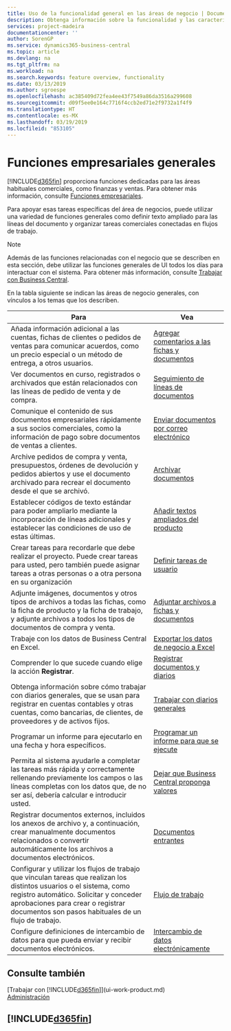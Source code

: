 ```yaml
---
title: Uso de la funcionalidad general en las áreas de negocio | Documentos de Microsoft
description: Obtenga información sobre la funcionalidad y las características que se usan en varias áreas de negocio en Business Central.
services: project-madeira
documentationcenter: ''
author: SorenGP
ms.service: dynamics365-business-central
ms.topic: article
ms.devlang: na
ms.tgt_pltfrm: na
ms.workload: na
ms.search.keywords: feature overview, functionality
ms.date: 03/13/2019
ms.author: sgroespe
ms.openlocfilehash: ac385409d72fea4ee43f7549a86da3516a299608
ms.sourcegitcommit: d09f5ee0e164c7716f4ccb2ed71e2f9732a1f4f9
ms.translationtype: HT
ms.contentlocale: es-MX
ms.lasthandoff: 03/19/2019
ms.locfileid: "853105"
---
```

# <a name="general-business-functionality"></a>Funciones empresariales generales
[!INCLUDE[d365fin](includes/d365fin_md.md)] proporciona funciones dedicadas para las áreas habituales comerciales, como finanzas y ventas. Para obtener más información, consulte [Funciones empresariales](across-business-functionality.md).

Para apoyar esas tareas específicas del área de negocios, puede utilizar una variedad de funciones generales como definir texto ampliado para las líneas del documento y organizar tareas comerciales conectadas en flujos de trabajo.

> [!NOTE]
> Además de las funciones relacionadas con el negocio que se describen en esta sección, debe utilizar las funciones generales de UI todos los días para interactuar con el sistema. Para obtener más información, consulte [Trabajar con Business Central](ui-work-product.md).

En la tabla siguiente se indican las áreas de negocio generales, con vínculos a los temas que los describen.

| Para | Vea |
| --- | --- |
|Añada información adicional a las cuentas, fichas de clientes o pedidos de ventas para comunicar acuerdos, como un precio especial o un método de entrega, a otros usuarios.|[Agregar comentarios a las fichas y documentos](across-how-use-comments.md)|
|Ver documentos en curso, registrados o archivados que están relacionados con las líneas de pedido de venta y de compra.|[Seguimiento de líneas de documentos](across-how-to-track-document-lines.md)|
| Comunique el contenido de sus documentos empresariales rápidamente a sus socios comerciales, como la información de pago sobre documentos de ventas a clientes. |[Enviar documentos por correo electrónico](ui-how-send-documents-email.md) |
|Archive pedidos de compra y venta, presupuestos, órdenes de devolución y pedidos abiertos y use el documento archivado para recrear el documento desde el que se archivó.|[Archivar documentos](across-how-to-archive-documents.md)|
| Establecer códigos de texto estándar para poder ampliarlo mediante la incorporación de líneas adicionales y establecer las condiciones de uso de estas últimas. |[Añadir textos ampliados del producto](ui-how-define-ext-text.md) |
|Crear tareas para recordarle que debe realizar el proyecto. Puede crear tareas para usted, pero también puede asignar tareas a otras personas o a otra persona en su organización|[Definir tareas de usuario](across-user-tasks.md)|
|Adjunte imágenes, documentos y otros tipos de archivos a todas las fichas, como la ficha de producto y la ficha de trabajo, y adjunte archivos a todos los tipos de documentos de compra y venta.|[Adjuntar archivos a fichas y documentos](across-attach-document-master-data.md)|
|Trabaje con los datos de Business Central en Excel.|[Exportar los datos de negocio a Excel](about-export-data.md)|
|Comprender lo que sucede cuando elige la acción **Registrar**.|[Registrar documentos y diarios](ui-post-documents-journals.md)|
|Obtenga información sobre cómo trabajar con diarios generales, que se usan para registrar en cuentas contables y otras cuentas, como bancarias, de clientes, de proveedores y de activos fijos. |[Trabajar con diarios generales](ui-work-general-journals.md) |
| Programar un informe para ejecutarlo en una fecha y hora específicos. |[Programar un informe para que se ejecute](ui-work-report.md#ScheduleReport) |
|Permita al sistema ayudarle a completar las tareas más rápida y correctamente rellenando previamente los campos o las líneas completas con los datos que, de no ser así, debería calcular e introducir usted.|[Dejar que Business Central proponga valores](ui-let-system-suggest-values.md)|
|Registrar documentos externos, incluidos los anexos de archivo y, a continuación, crear manualmente documentos relacionados o convertir automáticamente los archivos a documentos electrónicos.|[Documentos entrantes](across-income-documents.md)|
|Configurar y utilizar los flujos de trabajo que vinculan tareas que realizan los distintos usuarios o el sistema, como registro automático. Solicitar y conceder aprobaciones para crear o registrar documentos son pasos habituales de un flujo de trabajo.|[Flujo de trabajo](across-workflow.md)|
| Configure definiciones de intercambio de datos para que pueda enviar y recibir documentos electrónicos. |[Intercambio de datos electrónicamente](across-data-exchange.md) |

## <a name="see-also"></a>Consulte también
[Trabajar con [!INCLUDE[d365fin](includes/d365fin_md.md)]](ui-work-product.md)  
[Administración](admin-setup-and-administration.md)

## [!INCLUDE[d365fin](includes/free_trial_md.md)]  
